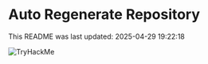 # Auto Regenerate Repository

This README was last updated: 2025-04-29 19:22:18

 ![TryHackMe](https://tryhackme.com/badge/533634)